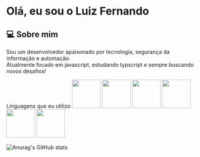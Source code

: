 # Olá, eu sou o Luiz Fernando

## 💻 Sobre mim
Sou um desenvolvedor apaixonado por tecnologia, segurança da informação e automação.  
Atualmente focado em javascript, estudando typscript e sempre buscando novos desafios!

Linguagens que eu utilizo 
<img  width="75px" src="https://cdn.jsdelivr.net/gh/devicons/devicon@latest/icons/html5/html5-original-wordmark.svg" />
<img   width="75px" src="https://cdn.jsdelivr.net/gh/devicons/devicon@latest/icons/css3/css3-plain-wordmark.svg" />
<img  width="75px" src="https://cdn.jsdelivr.net/gh/devicons/devicon@latest/icons/javascript/javascript-plain.svg" />
<img  width="75px" src="https://cdn.jsdelivr.net/gh/devicons/devicon@latest/icons/typescript/typescript-plain.svg" />
<img  width="75px" src="https://cdn.jsdelivr.net/gh/devicons/devicon@latest/icons/sass/sass-original.svg" />
<img  width="75px" src="https://cdn.jsdelivr.net/gh/devicons/devicon@latest/icons/mysql/mysql-original-wordmark.svg" />



![Anurag's GitHub stats](https://github-readme-stats.vercel.app/api?username=Luiz-F-Brogiato&show_icons=true&theme=transparent)
